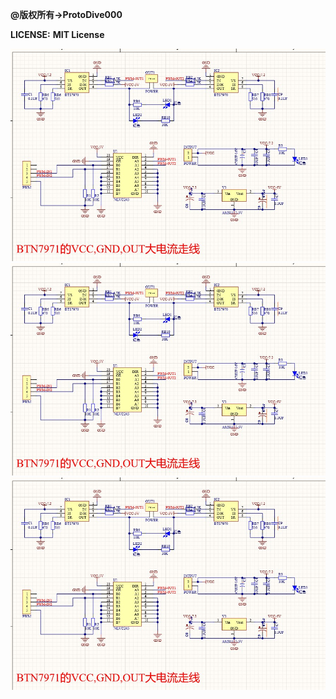 <!--
 * @Author: ProtoDrive000
 * @Date: 2021-02-17 13:14:45
 * @LastEditTime: 2021-02-17 13:34:28
 * @Description: 
 * @FilePath: \docs\zh-cn\BTN驱动\README.md
 * @Copyright © : 2021年 赛博智能车实验室. All rights reserved. 
-->
**@版权所有->ProtoDive000**

**LICENSE:** **MIT License**

![](image/BTN7971_0.jpg)
![](image/BTN7971_0.jpg)
![](image/BTN7971_0.jpg)